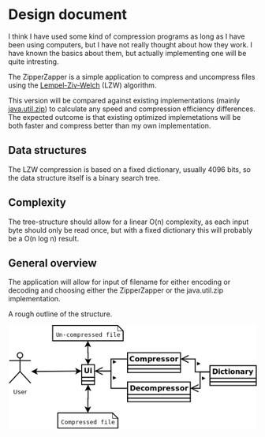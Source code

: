 # Design document

I think I have used some kind of compression programs as long as I have been using computers, but I have not really thought about how they work. I have known the basics about them, but actually implementing one will be quite intresting.

The ZipperZapper is a simple application to compress and uncompress files using the [Lempel-Ziv-Welch](https://en.wikipedia.org/wiki/Lempel%E2%80%93Ziv%E2%80%93Welch#Patents) (LZW) algorithm.

This version will be compared against existing implementations (mainly [java.util.zip](https://docs.oracle.com/javase/8/docs/api/java/util/zip/package-summary.html)) to calculate any speed and compression efficiency differences. The expected outcome is that existing optimized implemetations will be both faster and compress better than my own implementation.

## Data structures

The LZW compression is based on a fixed dictionary, usually 4096 bits, so the data structure itself is a binary search tree.

## Complexity

The tree-structure should allow for a linear O(n) complexity, as each input byte should only be read once, but with a fixed dictionary this will probably be a O(n log n) result.

## General overview

The application will allow for input of filename for either encoding or decoding and choosing either the ZipperZapper or the java.util.zip implementation.

A rough outline of the structure.

![Rough outline](ZipperZapper-overview.png)
